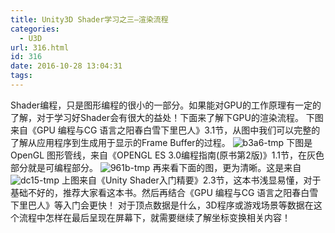 ```yaml
---
title: Unity3D Shader学习之三—渲染流程
categories:
  - U3D
url: 316.html
id: 316
date: 2016-10-28 13:04:31
tags:
---
```


Shader编程，只是图形编程的很小的一部分。如果能对GPU的工作原理有一定的了解，对于学习好Shader会有很大的益处！下面来了解下GPU的渲染流程。 下图来自《GPU 编程与CG 语言之阳春白雪下里巴人》3.1节，从图中我们可以完整的了解从应用程序到生成用于显示的Frame Buffer的过程。 ![b3a6-tmp](http://www.le-more.com/wp-content/uploads/2016/10/B3A6.tmp_.png) 下图是OpenGL 图形管线，来自《OPENGL ES 3.0编程指南(原书第2版)》1.1节，在灰色部分就是可编程部分。 ![961b-tmp](http://www.le-more.com/wp-content/uploads/2016/10/961B.tmp_.png) 再来看下面的图，更为清晰。这是来自![dc15-tmp](http://www.le-more.com/wp-content/uploads/2016/10/DC15.tmp_.png) 上图来自《Unity Shader入门精要》2.3节，这本书浅显易懂，对于基础不好的，推荐大家看这本书。然后再结合《GPU 编程与CG 语言之阳春白雪下里巴人》等入门会更快！ 对于顶点数据是什么，3D程序或游戏场景等数据在这个流程中怎样在最后呈现在屏幕下，就需要继续了解坐标变换相关内容！
